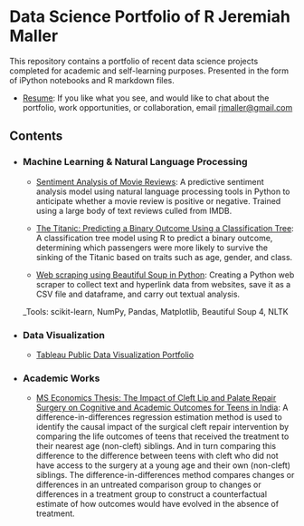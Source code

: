 # Data Science Portfolio of R Jeremiah Maller
This repository contains a portfolio of recent data science projects completed for academic and self-learning purposes. Presented in the form of iPython notebooks and R markdown files.

- [Resume](https://github.com/rjmaller/portfolio/blob/master/Resume%20%20-%20R%20Jeremiah%20Maller.pdf): If you like what you see, and would like to chat about the portfolio, work opportunities, or collaboration, email rjmaller@gmail.com 

## Contents

- ### Machine Learning & Natural Language Processing

	- [Sentiment Analysis of Movie Reviews](https://github.com/rjmaller/ECON628-01-rjmaller/blob/master/projects/NLP_Sentiment_Analysis_Movie_Reviews.ipynb): A predictive sentiment analysis model using natural language processing tools in Python to anticipate whether a movie review is positive or negative. Trained using a large body of text reviews culled from IMDB.
  
	- [The Titanic: Predicting a Binary Outcome Using a Classification Tree](https://github.com/rjmaller/portfolio/blob/master/Titanic%20Decision%20Tree%20Nov%2029.Rmd): A classification tree model using R to predict a binary outcome, determining which passengers were more likely to survive the sinking of the Titanic based on traits such as age, gender, and class.
  
	- [Web scraping using Beautiful Soup in Python](https://github.com/rjmaller/portfolio/blob/master/Web%20Scraping%20with%20Python%20-%20CS131A%20Webpage%20Data.ipynb): Creating a Python web scraper to collect text and hyperlink data from websites, save it as a CSV file and dataframe, and carry out textual analysis.
	
	_Tools: scikit-learn, NumPy, Pandas, Matplotlib, Beautiful Soup 4, NLTK
- ### Data Visualization

	- [Tableau Public Data Visualization Portfolio](https://public.tableau.com/profile/r.jeremiah.maller#!/)

- ### Academic Works

	- [MS Economics Thesis: The Impact of Cleft Lip and Palate Repair Surgery on Cognitive and Academic Outcomes for Teens in India](https://github.com/rjmaller/portfolio/blob/master/R%20Jeremiah%20Maller%20-%20Impact%20of%20Cleft%20Lip%20and%20Palate%20Repair%20Surgery%20on%20Cognitive.pdf): A difference-in-differences regression estimation method is used to identify the causal impact of the surgical cleft repair intervention by comparing the life outcomes of teens that received the treatment to their nearest age (non-cleft) siblings. And in turn comparing this difference to the difference between teens with cleft who did not have access to the surgery at a young age and their own (non-cleft) siblings. The difference-in-differences method compares changes or differences in an untreated comparison group to changes or differences in a treatment group to construct a counterfactual estimate of how outcomes would have evolved in the absence of treatment.

  
	


